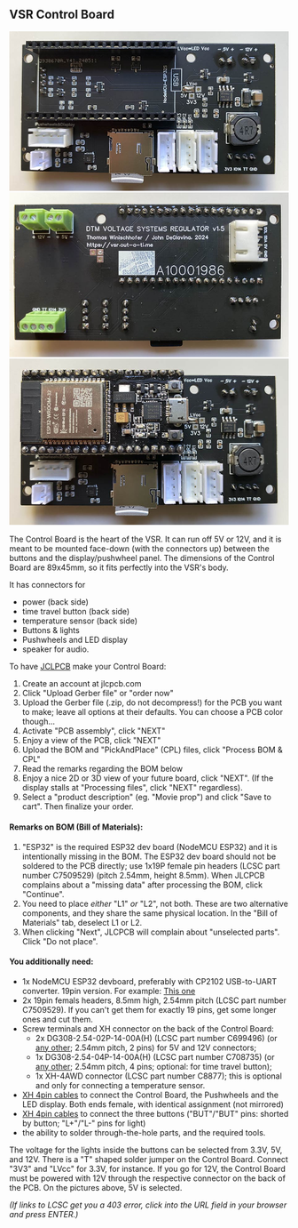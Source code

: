 ## VSR Control Board

<img src="img/cb1.jpg">

<img src="img/cb2.jpg">

<img src="img/cb3.jpg">

The Control Board is the heart of the VSR. It can run off 5V or 12V, and it is meant to be mounted face-down (with the connectors up) between the buttons and the display/pushwheel panel. The dimensions of the Control Board are 89x45mm, so it fits perfectly into the VSR's body.

It has connectors for
- power (back side)
- time travel button (back side)
- temperature sensor (back side)
- Buttons & lights
- Pushwheels and LED display
- speaker for audio.

To have [JCLPCB](https://jlcpcb.com) make your Control Board:
1) Create an account at jlcpcb.com
2) Click "Upload Gerber file" or "order now"
3) Upload the Gerber file (.zip, do not decompress!) for the PCB you want to make; leave all options at their defaults. You can choose a PCB color though...
4) Activate "PCB assembly", click "NEXT"
5) Enjoy a view of the PCB, click "NEXT"
6) Upload the BOM and "PickAndPlace" (CPL) files, click "Process BOM & CPL"
7) Read the remarks regarding the BOM below
8) Enjoy a nice 2D or 3D view of your future board, click "NEXT". (If the display stalls at "Processing files", click "NEXT" regardless).
9) Select a "product description" (eg. "Movie prop") and click "Save to cart". Then finalize your order.

#### Remarks on BOM (Bill of Materials):

1) "ESP32" is the required ESP32 dev board (NodeMCU ESP32) and it is intentionally missing in the BOM. The ESP32 dev board should not be soldered to the PCB directly; use 1x19P female pin headers (LCSC part number C7509529) (pitch 2.54mm, height 8.5mm). When JLCPCB complains about a "missing data" after processing the BOM, click "Continue".
2) You need to place _either_ "L1" _or_ "L2", not both. These are two alternative components, and they share the same physical location. In the "Bill of Materials" tab, deselect L1 or L2.
3) When clicking "Next", JLCPCB will complain about "unselected parts". Click "Do not place".

#### You additionally need:
- 1x NodeMCU ESP32 devboard, preferably with CP2102 USB-to-UART converter. 19pin version. For example: [This one](https://www.waveshare.com/nodemcu-32s.htm)
- 2x 19pin femals headers, 8.5mm high, 2.54mm pitch (LCSC part number C7509529). If you can't get them for exactly 19 pins, get some longer ones and cut them.
- Screw terminals and XH connector on the back of the Control Board:
  - 2x DG308-2.54-02P-14-00A(H) (LCSC part number C699496) (or [any other](https://www.mouser.com/ProductDetail/Amphenol-Anytek/VN02A1500000G?qs=Mv7BduZupUgf8d3Xo6xdxw%3D%3D); 2.54mm pitch, 2 pins) for 5V and 12V connectors;
  - 1x DG308-2.54-04P-14-00A(H) (LCSC part number C708735) (or [any other](https://www.mouser.com/ProductDetail/Amphenol-Anytek/VN04A1500000G?qs=Mv7BduZupUg1gSttWAc7xA%3D%3D); 2.54mm pitch, 4 pins; optional: for time travel button);
  - 1x XH-4AWD connector (LCSC part number C8877); this is optional and only for connecting a temperature sensor.
- [XH 4pin cables](https://www.amazon.com/Connector-pre-crimped-Housing-Adapter-Compatible/dp/B08G18PWQ6/ref=sr_1_21?th=1) to connect the Control Board, the Pushwheels and the LED display. Both ends female, with identical assignment (not mirrored)
- [XH 4pin cables](https://www.amazon.com/Connector-pre-crimped-Housing-Adapter-Compatible/dp/B08G18PWQ6/ref=sr_1_21?th=1) to connect the three buttons ("BUT"/"BUT" pins: shorted by button; "L+"/"L-" pins for light)
- the ability to solder through-the-hole parts, and the required tools.

The voltage for the lights inside the buttons can be selected from 3.3V, 5V, and 12V. There is a "T" shaped solder jumper on the Control Board. Connect "3V3" and "LVcc" for 3.3V, for instance. If you go for 12V, the Control Board must be powered with 12V through the respective connector on the back of the PCB. On the pictures above, 5V is selected.


_(If links to LCSC get you a 403 error, click into the URL field in your browser and press ENTER.)_

